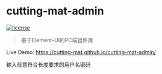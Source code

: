 
# cutting-mat-admin

[![license](https://img.shields.io/github/license/cutting-mat/cutting-mat-admin.svg)]()

> 基于Element-UI的PC端组件库

Live Demo: https://cutting-mat.github.io/cutting-mat-admin/

输入任意符合长度要求的用户名密码
